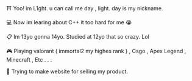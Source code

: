 ⛩ Yoo! im L1ght. u can call me day , light. day is my nickname.

💻 Now im learing about C++ it too hard for me 😭

📋 Im 13yo gonna 14yo. Studied at 12yo that so crazy. Lol

🎮 Playing valorant ( immortal2 my highes rank ) , Csgo , Apex Legend , Minecraft , Etc . . .

💭 Trying to make website for selling my product.

